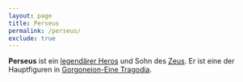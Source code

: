 ```yaml
---
layout: page
title: Perseus
permalink: /perseus/
exclude: true
---
```


**Perseus** ist ein [legendärer Heros](/helden/) und Sohn des [Zeus](/zeus/). Er ist eine der Hauptfiguren in [Gorgoneion-Eine Tragodia](/gorgoneion-eine-tragodia/).
